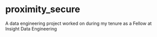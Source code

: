 # proximity_secure
A data engineering project worked on during my tenure as a Fellow at Insight Data Engineering
